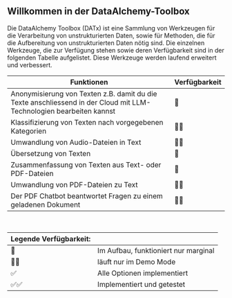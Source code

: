 ## Willkommen in der DataAlchemy-Toolbox

Die DataAlchemy Toolbox (DATx) ist eine Sammlung von Werkzeugen für die Verarbeitung von unstrukturierten Daten, sowie für Methoden, die für die Aufbereitung von unstrukturierten Daten nötig sind. Die einzelnen Werkzeuge, die zur Verfügung stehen sowie deren Verfügbarkeit sind in der folgenden Tabelle aufgelistet. Diese Werkzeuge werden laufend erweitert und verbessert.

| Funktionen | Verfügbarkeit |
|------------|---------------|
| Anonymisierung von Texten z.B. damit du die Texte anschliessend in der Cloud mit LLM-Technologien bearbeiten kannst | 🚧 |
| Klassifizierung von Texten nach vorgegebenen Kategorien | 🚧✅ |
| Umwandlung von Audio-Dateien in Text | 🚧✅ |
| Übersetzung von Texten | 🚧 |
| Zusammenfassung von Texten aus Text- oder PDF-Dateien | 🚧 |
| Umwandlung von PDF-Dateien zu Text | 🚧✅ |
| Der PDF Chatbot beantwortet Fragen zu einem geladenen Dokument | 🚧✅ |
</br>

| **Legende Verfügbarkeit:** | |
|------------|---------------|
| 🚧 | Im Aufbau, funktioniert nur marginal |
| 🚧✅ | läuft nur im Demo Mode |
| ✅ | Alle Optionen implementiert |
| ✅✅ | Implementiert und getestet |